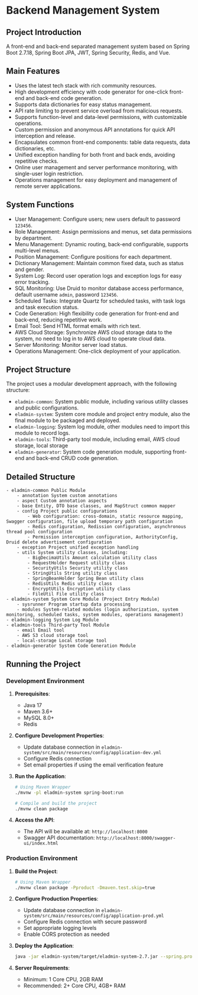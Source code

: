 # Backend Management System

## Project Introduction

A front-end and back-end separated management system based on Spring Boot 2.7.18, Spring Boot JPA, JWT, Spring Security, Redis, and Vue.

## Main Features

- Uses the latest tech stack with rich community resources.
- High development efficiency with code generator for one-click front-end and back-end code generation.
- Supports data dictionaries for easy status management.
- API rate limiting to prevent service overload from malicious requests.
- Supports function-level and data-level permissions, with customizable operations.
- Custom permission and anonymous API annotations for quick API interception and release.
- Encapsulates common front-end components: table data requests, data dictionaries, etc.
- Unified exception handling for both front and back ends, avoiding repetitive checks.
- Online user management and server performance monitoring, with single-user login restriction.
- Operations management for easy deployment and management of remote server applications.

## System Functions

- User Management: Configure users; new users default to password `123456`.
- Role Management: Assign permissions and menus, set data permissions by department.
- Menu Management: Dynamic routing, back-end configurable, supports multi-level menus.
- Position Management: Configure positions for each department.
- Dictionary Management: Maintain common fixed data, such as status and gender.
- System Log: Record user operation logs and exception logs for easy error tracking.
- SQL Monitoring: Use Druid to monitor database access performance, default username `admin`, password `123456`.
- Scheduled Tasks: Integrate Quartz for scheduled tasks, with task logs and task execution status.
- Code Generation: High flexibility code generation for front-end and back-end, reducing repetitive work.
- Email Tool: Send HTML format emails with rich text.
- AWS Cloud Storage: Synchronize AWS cloud storage data to the system, no need to log in to AWS cloud to operate cloud data.
- Server Monitoring: Monitor server load status.
- Operations Management: One-click deployment of your application.

## Project Structure

The project uses a modular development approach, with the following structure:

- `eladmin-common`: System public module, including various utility classes and public configurations.
- `eladmin-system`: System core module and project entry module, also the final module to be packaged and deployed.
- `eladmin-logging`: System log module, other modules need to import this module to record logs.
- `eladmin-tools`: Third-party tool module, including email, AWS cloud storage, local storage
- `eladmin-generator`: System code generation module, supporting front-end and back-end CRUD code generation.

## Detailed Structure

```
- eladmin-common Public Module
    - annotation System custom annotations
    - aspect Custom annotation aspects
    - base Entity, DTO base classes, and MapStruct common mapper
    - config Project public configurations
        - Web configuration: cross-domain, static resource mapping, Swagger configuration, file upload temporary path configuration
        - Redis configuration, Redission configuration, asynchronous thread pool configuration
        - Permission interception configuration, AuthorityConfig, Druid delete advertisement configuration
    - exception Project unified exception handling
    - utils System utility classes, including:
        - BigDecimaUtils Amount calculation utility class
        - RequestHolder Request utility class
        - SecurityUtils Security utility class
        - StringUtils String utility class
        - SpringBeanHolder Spring Bean utility class
        - RedisUtils Redis utility class
        - EncryptUtils Encryption utility class
        - FileUtil File utility class
- eladmin-system System Core Module (Project Entry Module)
    - sysrunner Program startup data processing
    - modules System-related modules (login authorization, system monitoring, scheduled tasks, system modules, operations management)
- eladmin-logging System Log Module
- eladmin-tools Third-party Tool Module
    - email Email tool
    - AWS S3 cloud storage tool
    - local-storage Local storage tool
- eladmin-generator System Code Generation Module
```

## Running the Project

### Development Environment

1. **Prerequisites**:
   - Java 17
   - Maven 3.6+
   - MySQL 8.0+
   - Redis

2. **Configure Development Properties**:
   - Update database connection in `eladmin-system/src/main/resources/config/application-dev.yml`
   - Configure Redis connection
   - Set email properties if using the email verification feature

3. **Run the Application**:
   ```bash
   # Using Maven Wrapper
   ./mvnw -pl eladmin-system spring-boot:run
   
   # Compile and build the project
   ./mvnw clean package
   ```

4. **Access the API**:
   - The API will be available at: `http://localhost:8000`
   - Swagger API documentation: `http://localhost:8000/swagger-ui/index.html`


### Production Environment

1. **Build the Project**:
   ```bash
   # Using Maven Wrapper
   ./mvnw clean package -Pproduct -Dmaven.test.skip=true
   ```

2. **Configure Production Properties**:
   - Update database connection in `eladmin-system/src/main/resources/config/application-prod.yml`
   - Configure Redis connection with secure password
   - Set appropriate logging levels
   - Enable CORS protection as needed

3. **Deploy the Application**:
   ```bash
   java -jar eladmin-system/target/eladmin-system-2.7.jar --spring.profiles.active=prod &
   ```

4. **Server Requirements**:
   - Minimum: 1 Core CPU, 2GB RAM
   - Recommended: 2+ Core CPU, 4GB+ RAM